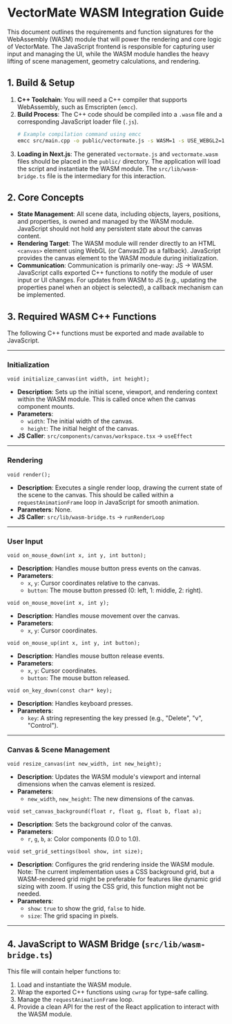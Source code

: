 # VectorMate WASM Integration Guide

This document outlines the requirements and function signatures for the WebAssembly (WASM) module that will power the rendering and core logic of VectorMate. The JavaScript frontend is responsible for capturing user input and managing the UI, while the WASM module handles the heavy lifting of scene management, geometry calculations, and rendering.

## 1. Build & Setup

1.  **C++ Toolchain**: You will need a C++ compiler that supports WebAssembly, such as Emscripten (`emcc`).
2.  **Build Process**: The C++ code should be compiled into a `.wasm` file and a corresponding JavaScript loader file (`.js`).
    ```bash
    # Example compilation command using emcc
    emcc src/main.cpp -o public/vectormate.js -s WASM=1 -s USE_WEBGL2=1 -s FULL_ES3=1 -s "EXPORTED_FUNCTIONS=['_initialize_canvas', '_render', '_on_mouse_down', '_on_mouse_move', '_on_mouse_up', '_on_key_down', '_resize_canvas', '_set_canvas_background', '_set_grid_settings']" -s "EXTRA_EXPORTED_RUNTIME_METHODS=['ccall', 'cwrap']"
    ```
3.  **Loading in Next.js**: The generated `vectormate.js` and `vectormate.wasm` files should be placed in the `public/` directory. The application will load the script and instantiate the WASM module. The `src/lib/wasm-bridge.ts` file is the intermediary for this interaction.

## 2. Core Concepts

-   **State Management**: All scene data, including objects, layers, positions, and properties, is owned and managed by the WASM module. JavaScript should not hold any persistent state about the canvas content.
-   **Rendering Target**: The WASM module will render directly to an HTML `<canvas>` element using WebGL (or Canvas2D as a fallback). JavaScript provides the canvas element to the WASM module during initialization.
-   **Communication**: Communication is primarily one-way: JS -> WASM. JavaScript calls exported C++ functions to notify the module of user input or UI changes. For updates from WASM to JS (e.g., updating the properties panel when an object is selected), a callback mechanism can be implemented.

## 3. Required WASM C++ Functions

The following C++ functions must be exported and made available to JavaScript.

---

### Initialization

`void initialize_canvas(int width, int height);`

-   **Description**: Sets up the initial scene, viewport, and rendering context within the WASM module. This is called once when the canvas component mounts.
-   **Parameters**:
    -   `width`: The initial width of the canvas.
    -   `height`: The initial height of the canvas.
-   **JS Caller**: `src/components/canvas/workspace.tsx` -> `useEffect`

---

### Rendering

`void render();`

-   **Description**: Executes a single render loop, drawing the current state of the scene to the canvas. This should be called within a `requestAnimationFrame` loop in JavaScript for smooth animation.
-   **Parameters**: None.
-   **JS Caller**: `src/lib/wasm-bridge.ts` -> `runRenderLoop`

---

### User Input

`void on_mouse_down(int x, int y, int button);`

-   **Description**: Handles mouse button press events on the canvas.
-   **Parameters**:
    -   `x`, `y`: Cursor coordinates relative to the canvas.
    -   `button`: The mouse button pressed (0: left, 1: middle, 2: right).

`void on_mouse_move(int x, int y);`

-   **Description**: Handles mouse movement over the canvas.
-   **Parameters**:
    -   `x`, `y`: Cursor coordinates.

`void on_mouse_up(int x, int y, int button);`

-   **Description**: Handles mouse button release events.
-   **Parameters**:
    -   `x`, `y`: Cursor coordinates.
    -   `button`: The mouse button released.

`void on_key_down(const char* key);`

-   **Description**: Handles keyboard presses.
-   **Parameters**:
    -   `key`: A string representing the key pressed (e.g., "Delete", "v", "Control").

---

### Canvas & Scene Management

`void resize_canvas(int new_width, int new_height);`

-   **Description**: Updates the WASM module's viewport and internal dimensions when the canvas element is resized.
-   **Parameters**:
    -   `new_width`, `new_height`: The new dimensions of the canvas.

`void set_canvas_background(float r, float g, float b, float a);`

-   **Description**: Sets the background color of the canvas.
-   **Parameters**:
    -   `r`, `g`, `b`, `a`: Color components (0.0 to 1.0).

`void set_grid_settings(bool show, int size);`

-   **Description**: Configures the grid rendering inside the WASM module. Note: The current implementation uses a CSS background grid, but a WASM-rendered grid might be preferable for features like dynamic grid sizing with zoom. If using the CSS grid, this function might not be needed.
-   **Parameters**:
    -   `show`: `true` to show the grid, `false` to hide.
    -   `size`: The grid spacing in pixels.

---

## 4. JavaScript to WASM Bridge (`src/lib/wasm-bridge.ts`)

This file will contain helper functions to:
1.  Load and instantiate the WASM module.
2.  Wrap the exported C++ functions using `cwrap` for type-safe calling.
3.  Manage the `requestAnimationFrame` loop.
4.  Provide a clean API for the rest of the React application to interact with the WASM module.
